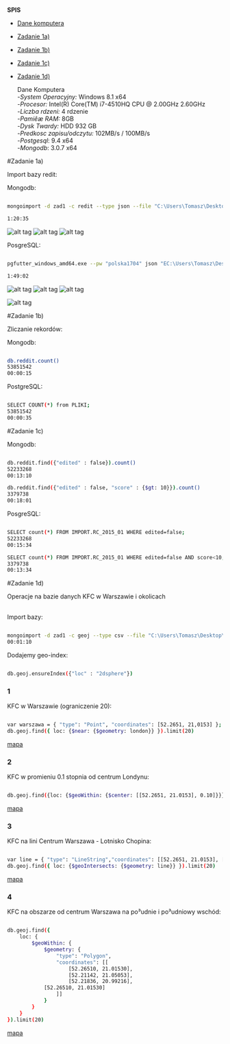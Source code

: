   <b>SPIS</b>
- [Dane komputera](#dane-komputera)
- [Zadanie 1a)](#zadanie-1a)
- [Zadanie 1b)](#zadanie-1b)
- [Zadanie 1c)](#zadanie-1c)
- [Zadanie 1d)](#zadanie-1d)

	Dane Komputera<br>
-*System Operacyjny:* Windows 8.1 x64<br>
-*Procesor:* Intel(R) Core(TM) i7-4510HQ CPU @ 2.00GHz 2.60GHz<br>
-*Liczba rdzeni:* 4 rdzenie<br>
-*Pamiêæ RAM:* 8GB<br>
-*Dysk Twardy:* HDD 932 GB<br>
-*Predkosc zapisu/odczytu:* 102MB/s / 100MB/s<br>
-*Postgesql*: 9.4 x64<br>
-*Mongodb*: 3.0.7 x64

#Zadanie 1a)

Import bazy redit:

Mongodb:

```sh

mongoimport -d zad1 -c redit --type json --file "C:\Users\Tomasz\Desktop\Bzyl\rc\RC_2015-01.json"

1:20:35

```

![alt tag](https://github.com/tomaszwolf/projekt/blob/master/cpu.png "")
![alt tag](https://github.com/tomaszwolf/projekt/blob/master/disk.png "")
![alt tag](https://github.com/tomaszwolf/projekt/blob/master/memory.png "")


PosgreSQL:

```sh

pgfutter_windows_amd64.exe --pw "polska1704" json "EC:\Users\Tomasz\Desktop\Bzyl\rc\RC_2015-01.json"

1:49:02

```

![alt tag](https://github.com/tomaszwolf/projekt/blob/master/cpu1.png "")
![alt tag](https://github.com/tomaszwolf/projekt/blob/master/disk.png "")
![alt tag](https://github.com/tomaszwolf/projekt/blob/master/memory2.png "")

![alt tag](https://github.com/tomaszwolf/projekt/blob/master/import.png "")

#Zadanie 1b)

Zliczanie rekordów:

Mongodb:

```sh

db.reddit.count()
53851542
00:00:15

```

PostgreSQL:

```sh

SELECT COUNT(*) from PLIKI;
53851542
00:00:35

```

#Zadanie 1c)

Mongodb:

```sh

db.reddit.find({"edited" : false}).count()
52233268
00:13:10

db.reddit.find({"edited" : false, "score" : {$gt: 10}}).count()
3379738
00:18:01

```

PosgreSQL:

```sh

SELECT count(*) FROM IMPORT.RC_2015_01 WHERE edited=false;
52233268
00:15:34

SELECT count(*) FROM IMPORT.RC_2015_01 WHERE edited=false AND score<10;
3379738
00:13:34

```

#Zadanie 1d)

Operacje na bazie danych KFC w Warszawie i okolicach<br>
<br>


Import bazy:

```sh

mongoimport -d zad1 -c geoj --type csv --file "C:\Users\Tomasz\Desktop\Bzyl\rc.csv" --headerline
00:01:10


```

Dodajemy geo-index:

```sh

db.geoj.ensureIndex({"loc" : "2dsphere"})

```

### 1

KFC w Warszawie (ograniczenie 20):

```sh

var warszawa = { "type": "Point", "coordinates": [52.2651, 21,0153] };
db.geoj.find({ loc: {$near: {$geometry: london}} }).limit(20)

```

[mapa](https://github.com/tomaszwolf/projekt/blob/master/geo1.geojson)

### 2

KFC w promieniu 0.1 stopnia od centrum Londynu:

```sh

db.geoj.find({loc: {$geoWithin: {$center: [[52.2651, 21.0153], 0.10]}}})


```

[mapa](https://github.com/tomaszwolf/projekt/blob/master/geo2.geojson)

### 3

KFC na lini Centrum Warszawa - Lotnisko Chopina:

```sh

var line = { "type": "LineString","coordinates": [[52.2651, 21.0153], [52.167433, 20.968307]] }
db.geoj.find({ loc: {$geoIntersects: {$geometry: line}} }).limit(20)

```

[mapa]()

### 4

KFC na obszarze od centrum Warszawa na po³udnie i po³udniowy wschód:


```sh

db.geoj.find({
    loc: {
        $geoWithin: {
            $geometry: {
                "type": "Polygon",
                "coordinates": [[
                    [52.26510, 21.01530],
                    [52.21142, 21.05053],
                    [52.21836, 20.99216],
		    [52.26510, 21.01530]
                ]]
            }
        }
    }
}).limit(20)

```

[mapa](https://github.com/tomaszwolf/projekt/blob/master/geo4.geojson)
